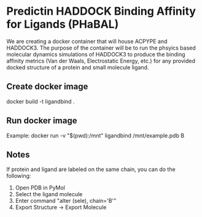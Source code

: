 # Predictin HADDOCK Binding Affinity for Ligands (PHaBAL)

We are creating a docker container that will house ACPYPE and HADDOCK3. The purpose of the container will be to run the phsyics based molecular dynamics simulations of HADDOCK3 to produce the binding affinity metrics (Van der Waals, Electrostatic Energy, etc.) for any provided docked structure of a protein and small molecule ligand. 

## Create docker image
docker build -t ligandbind .

## Run docker image
Example:
docker run -v "$(pwd):/mnt" ligandbind /mnt/example.pdb B

## Notes
If protein and ligand are labeled on the same chain, you can do the following:
1. Open PDB in PyMol
2. Select the ligand molecule
3. Enter command "alter (sele), chain='B'"
4. Export Structure -> Export Molecule